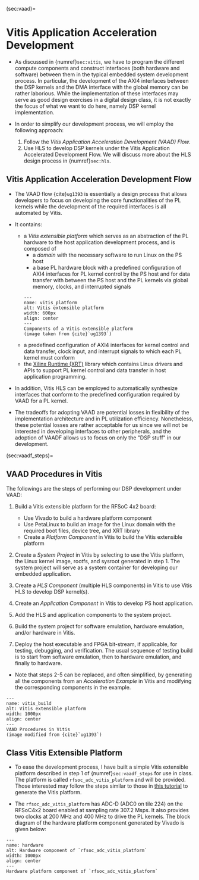 (sec:vaad)=
# Vitis Application Acceleration Development

* As discussed in {numref}`sec:vitis`, we have to program the
  different compute components and construct interfaces (both hardware
  and software) between them in the typical embedded system
  development process. In particular, the development of the AXI4
  interfaces between the DSP kernels and the DMA interface with the
  global memory can be rather laborious. While the implementation of
  these interfaces may serve as good design exercises in a digital
  design class, it is not exactly the focus of what we want to do
  here, namely DSP kernel implementation.

* In order to simplify our development process, we will employ the
  following approach:
  1. Follow the *Vitis Application Acceleration Development (VAAD) Flow*. 
  2. Use HLS to develop DSP kernels under the Vitis Application
     Accelerated Development Flow.  We will discuss more about the HLS
     design process in {numref}`sec:hls`.

## Vitis Application Acceleration Development Flow
* The VAAD flow {cite}`ug1393` is essentially a design process that
  allows developers to focus on developing the core functionalities of
  the PL kernels while the development of the required interfaces is
  all automated by Vitis.

* It contains:
  - a *Vitis extensible platform* which serves as an abstraction of
    the PL hardware to the host application development process, and
    is composed of
    - a *domain* with the necessary software to run Linux on the PS host
    - a base PL hardware block with a predefined configuration of AXI4
      interfaces for PL kernel control by the PS host and for data
      transfer with between the PS host and the PL kernels via global
      memory, clocks, and interrupted signals
    ```{figure} ../figs/vitis_platform.png
    ---
    name: vitis_platform
    alt: Vitis extensible platform
    width: 600px
    align: center
    ---
    Components of a Vitis extensible platform
    (image taken from {cite}`ug1393`)
    ```
  - a predefined configuration of AXI4 interfaces for kernel control
      and data transfer, clock input, and interrupt signals to which
      each PL kernel must conform
  - the [Xilinx Runtime
    (XRT)](https://xilinx.github.io/XRT/2023.2/html/index.html)
    library which contains Linux drivers and APIs to support PL kernel
    control and data transfer in host application programming.

* In addition, Vitis HLS can be employed to automatically synthesize
  interfaces that conform to the predefined configuration required by
  VAAD for a PL kernel. 

* The tradeoffs for adopting VAAD are potential losses in
  flexibility of the implementation architecture and in PL utilization
  efficiency. Nonetheless, these potential losses are rather
  acceptable for us since we will not be interested in developing
  interfaces to other peripherals, and the adoption of VAADF allows us
  to focus on only the "DSP stuff" in our development. 

(sec:vaadf_steps)=
## VAAD Procedures in Vitis
The followings are the steps of performing our DSP development under
VAAD:
1. Build a Vitis extensible platform for the RFSoC 4x2 board:
   - Use Vivado to build a hardware platform component
   - Use PetaLinux to build an image for the Linux domain with the
     required boot files, device tree, and XRT library
   - Create a *Platform Component* in Vitis to build the Vitis
     extensible platform

2. Create a *System Project* in Vitis by selecting to use the Vitis
   platform, the Linux kernel image, rootfs, and sysroot generated in
   step 1. The system project will serve as a system container for
   developing our embedded application.

3. Create a *HLS Component* (multiple HLS components) in Vitis to use
   Vitis HLS to develop DSP kernel(s).

4. Create an *Application Component* in Vitis to develop PS host application.

5. Add the HLS and application components to the system project.

6. Build the system project for software emulation, hardware
   emulation, and/or hardware in Vitis. 

7. Deploy the host executable and FPGA bit-stream, if applicable, for
   testing, debugging, and verification. The usual sequence of testing
   build is to start from software emulation, then to hardware
   emulation, and finally to hardware.

* Note that steps 2-5 can be replaced, and often simplified, by
  generating all the components from an *Acceleration Example* in
  Vitis and modifying the corresponding components in the example.

```{figure} ../figs/vitis_build.png
---
name: vitis_build
alt: Vitis extensible platform
width: 1000px
align: center
---
VAAD Procedures in Vitis
(image modified from {cite}`ug1393`)
```

## Class Vitis Extensible Platform
* To ease the development process, I have built a simple Vitis
  extensible platform described in step 1 of {numref}`sec:vaadf_steps`
  for use in class. The platform is called `rfsoc_adc_vitis_platform`
  and will be provided. Those interested may follow the steps similar
  to those in [this
  tutorial](https://github.com/tanfwong/rfsoc4x2/blob/main/vitis_adc_platform.md)
  to generate the Vitis platform.

* The `rfsoc_adc_vitis_platform` has ADC-D (ADC0 on tile 224) on the
  RFSoC4x2 board enabled at sampling rate $307.2$ Msps. It also
  provides two clocks at $200$ MHz and $400$ MHz to drive the PL
  kernels. The block diagram of the hardware platform component
  generated by Vivado is given below:
  
```{figure} ../figs/rfsoc_adc_block_design.png
---
name: hardware
alt: Hardware component of `rfsoc_adc_vitis_platform`
width: 1000px
align: center
---
Hardware platform component of `rfsoc_adc_vitis_platform`
```
